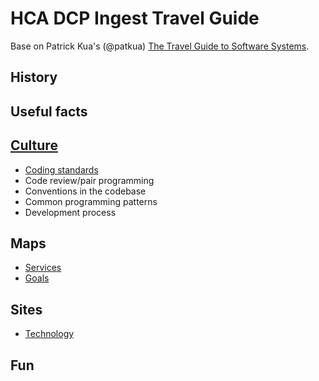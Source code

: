 # HCA DCP Ingest Travel Guide

Base on Patrick Kua's (@patkua) [The Travel Guide to Software Systems](https://www.slideshare.net/thekua/the-travel-guide-to-software-systems).

## History

## Useful facts

## [Culture](pages/culture.md)
* [Coding standards](pages/culture.md#coding-standards)
* Code review/pair programming 
* Conventions in the codebase 
* Common programming patterns 
* Development process

## Maps
* [Services](pages/services.md)
* [Goals](pages/goals.md)

## Sites
* [Technology](pages/technology.md)

## Fun
